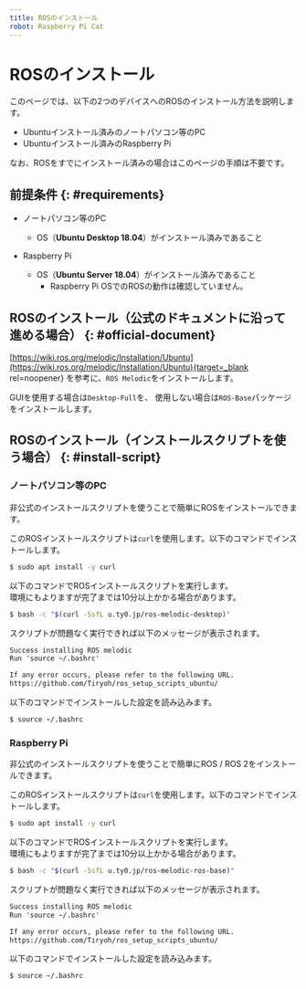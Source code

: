 ```yaml
---
title: ROSのインストール
robot: Raspberry Pi Cat
---
```


# ROSのインストール

このページでは、以下の2つのデバイスへのROSのインストール方法を説明します。

* Ubuntuインストール済みのノートパソコン等のPC
* Ubuntuインストール済みのRaspberry Pi

なお、ROSをすでにインストール済みの場合はこのページの手順は不要です。

## 前提条件 {: #requirements}

* ノートパソコン等のPC
    * OS（**Ubuntu Desktop 18.04**）がインストール済みであること

* Raspberry Pi
    * OS（**Ubuntu Server 18.04**）がインストール済みであること
        * Raspberry Pi OSでのROSの動作は確認していません。

## ROSのインストール（公式のドキュメントに沿って進める場合） {: #official-document}


[https://wiki.ros.org/melodic/Installation/Ubuntu](https://wiki.ros.org/melodic/Installation/Ubuntu){target=_blank rel=noopener}
を参考に、`ROS Melodic`をインストールします。

GUIを使用する場合は`Desktop-Full`を、 使用しない場合は`ROS-Base`パッケージをインストールします。

## ROSのインストール（インストールスクリプトを使う場合） {: #install-script}

### ノートパソコン等のPC

非公式のインストールスクリプトを使うことで簡単にROSをインストールできます。

このROSインストールスクリプトは`curl`を使用します。以下のコマンドでインストールします。

```sh
$ sudo apt install -y curl
```

以下のコマンドでROSインストールスクリプトを実行します。  
環境にもよりますが完了までは10分以上かかる場合があります。

```sh
$ bash -c "$(curl -SsfL u.ty0.jp/ros-melodic-desktop)"
```

スクリプトが問題なく実行できれば以下のメッセージが表示されます。

```txt
Success installing ROS melodic
Run 'source ~/.bashrc'

If any error occurs, please refer to the following URL.
https://github.com/Tiryoh/ros_setup_scripts_ubuntu/
```

以下のコマンドでインストールした設定を読み込みます。

```sh
$ source ~/.bashrc
```

### Raspberry Pi

非公式のインストールスクリプトを使うことで簡単にROS / ROS 2をインストールできます。

このROSインストールスクリプトは`curl`を使用します。以下のコマンドでインストールします。

```sh
$ sudo apt install -y curl
```

以下のコマンドでROSインストールスクリプトを実行します。  
環境にもよりますが完了までは10分以上かかる場合があります。

```sh
$ bash -c "$(curl -SsfL u.ty0.jp/ros-melodic-ros-base)"
```

スクリプトが問題なく実行できれば以下のメッセージが表示されます。

```txt
Success installing ROS melodic
Run 'source ~/.bashrc'

If any error occurs, please refer to the following URL.
https://github.com/Tiryoh/ros_setup_scripts_ubuntu/
```

以下のコマンドでインストールした設定を読み込みます。

```sh
$ source ~/.bashrc
```